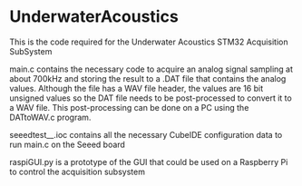 # UnderwaterAcoustics
This is the code required for the Underwater Acoustics STM32 Acquisition SubSystem

main.c contains the necessary code to acquire an analog signal sampling at about 700kHz and storing the result to a .DAT file that contains the analog values.  Although the file has a WAV file header, the values are 16 bit unsigned values so the DAT file needs to be post-processed to convert it to a WAV file.  This post-processing can be done on a PC using the DATtoWAV.c program.

seeedtest__.ioc contains all the necessary CubeIDE configuration data to run main.c on the Seeed board

raspiGUI.py is a prototype of the GUI that could be used on a Raspberry Pi to control the acquisition subsystem

